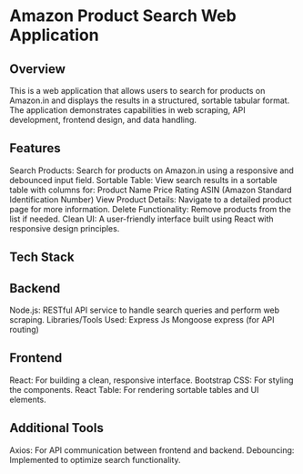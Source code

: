 # Amazon Product Search Web Application
## Overview
This is a web application that allows users to search for products on Amazon.in and displays the results in a structured, sortable tabular format. The application demonstrates capabilities in web scraping, API development, frontend design, and data handling.

## Features
Search Products: Search for products on Amazon.in using a responsive and debounced input field.
Sortable Table: View search results in a sortable table with columns for:
Product Name
Price
Rating
ASIN (Amazon Standard Identification Number)
View Product Details: Navigate to a detailed product page for more information.
Delete Functionality: Remove products from the list if needed.
Clean UI: A user-friendly interface built using React with responsive design principles.
## Tech Stack
## Backend
Node.js: RESTful API service to handle search queries and perform web scraping.
Libraries/Tools Used:
Express Js
Mongoose
express (for API routing)
## Frontend
React: For building a clean, responsive interface.
Bootstrap CSS: For styling the components.
React Table: For rendering sortable tables and UI elements.
## Additional Tools
Axios: For API communication between frontend and backend.
Debouncing: Implemented to optimize search functionality.
